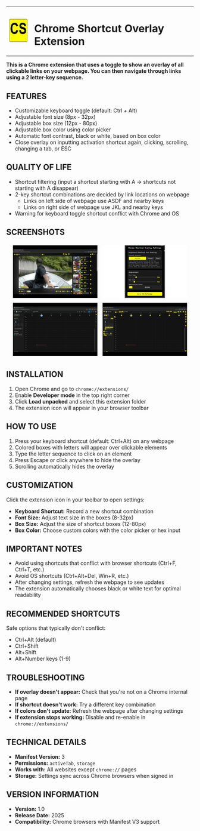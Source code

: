 <table align="center">
  <tr>
    <td style="vertical-align: middle; padding-right: 10px;">
      <img src="icons/icon128.png" alt="Extension Logo" width="64" height="64">
    </td>
    <td style="vertical-align: middle;">
      <h1><strong>Chrome Shortcut Overlay Extension</strong></h1>
    </td>
  </tr>
</table>

**This is a Chrome extension that uses a toggle to show an overlay of all clickable links on your webpage. You can then navigate through links using a 2 letter-key sequence.**

## FEATURES
- Customizable keyboard toggle (default: Ctrl + Alt)  
- Adjustable font size (8px - 32px)  
- Adjustable box size (12px - 80px)  
- Adjustable box color using color picker  
- Automatic font contrast, black or white, based on box color  
- Close overlay on inputting activation shortcut again, clicking, scrolling, changing a tab, or ESC  

## QUALITY OF LIFE
- Shortcut filtering (input a shortcut starting with A → shortcuts not starting with A disappear)  
- 2-key shortcut combinations are decided by link locations on webpage  
  - Links on left side of webpage use ASDF and nearby keys  
  - Links on right side of webpage use JKL and nearby keys  
- Warning for keyboard toggle shortcut conflict with Chrome and OS  

## SCREENSHOTS

<p align="center">
  <img src="Screenshots/sc1.png" width="45%" style="margin: 5px;">
  <img src="Screenshots/sc2.png" width="45%" style="margin: 5px;"><br>
  <img src="Screenshots/sc3.png" width="45%" style="margin: 5px;">
  <img src="Screenshots/sc4.png" width="45%" style="margin: 5px;">
</p>

## INSTALLATION
1. Open Chrome and go to `chrome://extensions/`  
2. Enable **Developer mode** in the top right corner  
3. Click **Load unpacked** and select this extension folder  
4. The extension icon will appear in your browser toolbar  

## HOW TO USE
1. Press your keyboard shortcut (default: Ctrl+Alt) on any webpage  
2. Colored boxes with letters will appear over clickable elements  
3. Type the letter sequence to click on an element  
4. Press Escape or click anywhere to hide the overlay  
5. Scrolling automatically hides the overlay  

## CUSTOMIZATION
Click the extension icon in your toolbar to open settings:

- **Keyboard Shortcut:** Record a new shortcut combination  
- **Font Size:** Adjust text size in the boxes (8-32px)  
- **Box Size:** Adjust the size of shortcut boxes (12-80px)  
- **Box Color:** Choose custom colors with the color picker or hex input  

## IMPORTANT NOTES
- Avoid using shortcuts that conflict with browser shortcuts (Ctrl+F, Ctrl+T, etc.)  
- Avoid OS shortcuts (Ctrl+Alt+Del, Win+R, etc.)  
- After changing settings, refresh the webpage to see updates  
- The extension automatically chooses black or white text for optimal readability  

## RECOMMENDED SHORTCUTS
Safe options that typically don't conflict:

- Ctrl+Alt (default)  
- Ctrl+Shift  
- Alt+Shift  
- Alt+Number keys (1-9)  

## TROUBLESHOOTING
- **If overlay doesn't appear:** Check that you're not on a Chrome internal page  
- **If shortcut doesn't work:** Try a different key combination  
- **If colors don't update:** Refresh the webpage after changing settings  
- **If extension stops working:** Disable and re-enable in `chrome://extensions/`  

## TECHNICAL DETAILS
- **Manifest Version:** 3  
- **Permissions:** `activeTab`, `storage`  
- **Works with:** All websites except `chrome://` pages  
- **Storage:** Settings sync across Chrome browsers when signed in  

## VERSION INFORMATION
- **Version:** 1.0  
- **Release Date:** 2025  
- **Compatibility:** Chrome browsers with Manifest V3 support  


